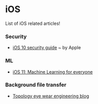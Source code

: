 # iOS
List of iOS related articles!

### Security
- [iOS 10 security guide](https://www.apple.com/business/docs/iOS_Security_Guide.pdf) ~ by Apple

### ML
- [iOS 11: Machine Learning for everyone](http://machinethink.net/blog/ios-11-machine-learning-for-everyone/)

### Background file transfer
- [Topology eye wear engineering blog](https://topologyeyewear.github.io/engineering-blog/2017/11/20/background_transfer/)
